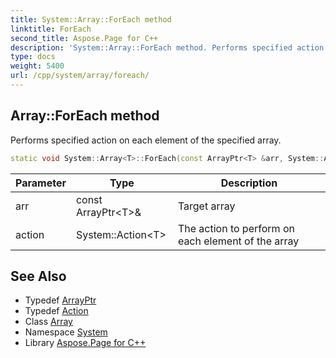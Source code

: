 ```yaml
---
title: System::Array::ForEach method
linktitle: ForEach
second_title: Aspose.Page for C++
description: 'System::Array::ForEach method. Performs specified action on each element of the specified array in C++.'
type: docs
weight: 5400
url: /cpp/system/array/foreach/
---
```

## Array::ForEach method


Performs specified action on each element of the specified array.

```cpp
static void System::Array<T>::ForEach(const ArrayPtr<T> &arr, System::Action<T> action)
```


| Parameter | Type | Description |
| --- | --- | --- |
| arr | const ArrayPtr\<T\>\& | Target array |
| action | System::Action\<T\> | The action to perform on each element of the array |

## See Also

* Typedef [ArrayPtr](../../arrayptr/)
* Typedef [Action](../../action/)
* Class [Array](../)
* Namespace [System](../../)
* Library [Aspose.Page for C++](../../../)
